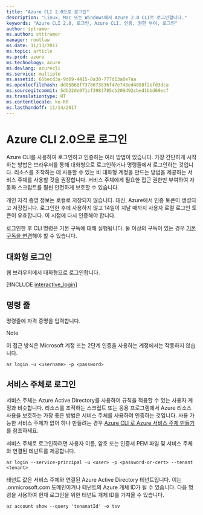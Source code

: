 ```yaml
---
title: "Azure CLI 2.0으로 로그인"
description: "Linux, Mac 또는 Windows에서 Azure 2.0 CLI로 로그인합니다."
keywords: "Azure CLI 2.0, 로그인, Azure CLI, 인증, 권한 부여, 로그인"
author: sptramer
ms.author: stttramer
manager: routlaw
ms.date: 11/13/2017
ms.topic: article
ms.prod: azure
ms.technology: azure
ms.devlang: azurecli
ms.service: multiple
ms.assetid: 65becd3a-9d69-4415-8a30-777d13a0e7aa
ms.openlocfilehash: dd05868f7378673836f47e743ed4088f2efd3dca
ms.sourcegitcommit: 5db22de971cf3983785cb209d92cbed1bbd69ecf
ms.translationtype: HT
ms.contentlocale: ko-KR
ms.lasthandoff: 11/14/2017
---
```

# <a name="log-in-with-azure-cli-20"></a>Azure CLI 2.0으로 로그인

Azure CLI를 사용하여 로그인하고 인증하는 여러 방법이 있습니다. 가장 간단하게 시작하는 방법은 브라우저를 통해 대화형으로 로그인하거나 명령줄에서 로그인하는 것입니다. 리소스를 조작하는 데 사용할 수 있는 비 대화형 계정을 만드는 방법을 제공하는 서비스 주체를 사용할 것을 권장합니다. 서비스 주체에게 필요한 접근 권한만 부여하여 자동화 스크립트를 훨씬 안전하게 보호할 수 있습니다. 

개인 자격 증명 정보는 로컬로 저장되지 않습니다. 대신, Azure에서 인증 토큰이 생성되고 저장됩니다. 로그인한 후에 사용하지 않고 14일이 지날 때까지 사용자 로컬 로그인 토큰이 유효합니다. 이 시점에 다시 인증해야 합니다.

로그인한 후 CLI 명령은 기본 구독에 대해 실행됩니다. 둘 이상의 구독이 있는 경우 [기본 구독을 변경](manage-azure-subscriptions-azure-cli.md)해야 할 수 있습니다.

## <a name="interactive-log-in"></a>대화형 로그인

웹 브라우저에서 대화형으로 로그인합니다.

[!INCLUDE [interactive_login](includes/interactive-login.md)]

## <a name="command-line"></a>명령 줄

명령줄에 자격 증명을 입력합니다.

> [!Note]
> 이 접근 방식은 Microsoft 계정 또는 2단계 인증을 사용하는 계정에서는 작동하지 않습니다.

```azurecli-interactive
az login -u <username> -p <password>
```

## <a name="logging-in-with-a-service-principal"></a>서비스 주체로 로그인

서비스 주체는 Azure Active Directory를 사용하여 규칙을 적용할 수 있는 사용자 계정과 비슷합니다.
리소스를 조작하는 스크립트 또는 응용 프로그램에서 Azure 리소스 사용을 보호하는 가장 좋은 방법은 서비스 주체를 사용하여 인증하는 것입니다. 사용 가능한 서비스 주체가 없어 하나 만들려는 경우 [Azure CLI 로 Azure 서비스 주체 만들기](create-an-azure-service-principal-azure-cli.md)를 참조하세요.

서비스 주체로 로그인하려면 사용자 이름, 암호 또는 인증서 PEM 파일 및 서비스 주체와 연결된 테넌트를 제공합니다.

```azurecli-interactive
az login --service-principal -u <user> -p <password-or-cert> --tenant <tenant>
```

테넌트 값은 서비스 주체와 연결된 Azure Active Directory 테넌트입니다. 이는 .onmicrosoft.com 도메인이거나 테넌트의 Azure 개체 ID가 될 수 있습니다.
다음 명령을 사용하여 현재 로그인을 위한 테넌트 개체 ID를 가져올 수 있습니다.

```azurecli
az account show --query 'tenanatId' -o tsv
```


